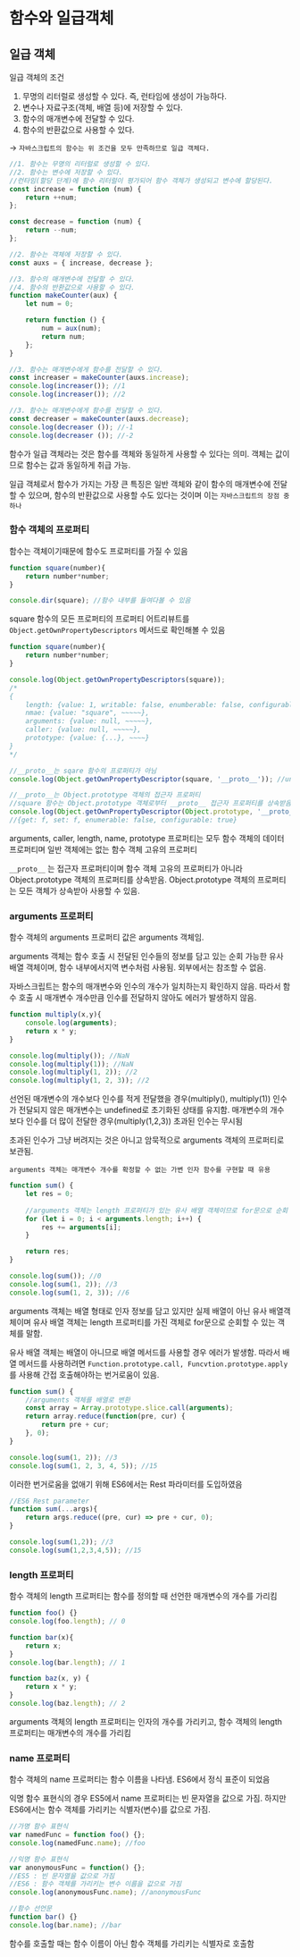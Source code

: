 # 함수와 일급객체

## 일급 객체

일급 객체의 조건

1. 무명의 리터럴로 생성할 수 있다. 즉, 런타임에 생성이 가능하다.
2. 변수나 자료구조(객체, 배열 등)에 저장할 수 있다.
3. 함수의 매개변수에 전달할 수 있다.
4. 함수의 반환값으로 사용할 수 있다.

→ `자바스크립트의 함수는 위 조건을 모두 만족하므로 일급 객체다.`

```jsx
//1. 함수는 무명의 리터럴로 생성할 수 있다.
//2. 함수는 변수에 저장할 수 있다.
//런타임(할당 단계)에 함수 리터럴이 평가되어 함수 객체가 생성되고 변수에 할당된다.
const increase = function (num) {
	return ++num;
};

const decrease = function (num) {
	return --num;
};

//2. 함수는 객체에 저장할 수 있다.
const auxs = { increase, decrease };

//3. 함수의 매개변수에 전달할 수 있다.
//4. 함수의 반환값으로 사용할 수 있다.
function makeCounter(aux) {
	let num = 0;

	return function () {
		num = aux(num);
		return num;
	};
}

//3. 함수는 매개변수에게 함수를 전달할 수 있다.
const increaser = makeCounter(auxs.increase);
console.log(increaser()); //1
console.log(increaser()); //2

//3. 함수는 매개변수에게 함수를 전달할 수 있다.
const decreaser = makeCounter(auxs.decrease);
console.log(decreaser ()); //-1
console.log(decreaser ()); //-2
```

함수가 일급 객체라는 것은 함수를 객체와 동일하게 사용할 수 있다는 의미. 객체는 값이므로 함수는 값과 동일하게 취급 가능.

일급 객체로서 함수가 가지는 가장 큰 특징은 일반 객체와 같이 함수의 매개변수에 전달할 수 있으며, 함수의 반환값으로 사용할 수도 있다는 것이며 이는 `자바스크립트의 장점 중 하나`

### 함수 객체의 프로퍼티

함수는 객체이기때문에 함수도 프로퍼티를 가질 수 있음

```jsx
function square(number){
	return number*number;
}

console.dir(square); //함수 내부를 들여다볼 수 있음
```

square 함수의 모든 프로퍼티의 프로퍼티 어트리뷰트를 `Object.getOwnPropertyDescriptors` 메서드로 확인해볼 수 있음

```jsx
function square(number){
	return number*number;
}

console.log(Object.getOwnPropertyDescriptors(square));
/*
{
	length: {value: 1, writable: false, enumberable: false, configurable: true},
	nmae: {value: "square", ~~~~~},
	arguments: {value: null, ~~~~~},
	caller: {value: null, ~~~~~},
	prototype: {value: {...}, ~~~~}
}
*/

//__proto__는 sqare 함수의 프로퍼티가 아님
console.log(Object.getOwnPropertyDescriptor(square, '__proto__')); //undefined

//__proto__는 Object.prototype 객체의 접근자 프로퍼티
//square 함수는 Object.prototype 객체로부터 __proto__ 접근자 프로퍼티를 상속받음
console.log(Object.getOwnPropertyDescriptor(Object.prototype, '__proto__'));
//{get: f, set: f, enumerable: false, configurable: true}
```

arguments, caller, length, name, prototype 프로퍼티는 모두 함수 객체의 데이터 프로퍼티며 일반 객체에는 없는 함수 객체 고유의 프로퍼티

`__proto__` 는 접근자 프로퍼티이며 함수 객체 고유의 프로퍼티가 아니라 Object.prototype 객체의 프로퍼티를 상속받음. Object.prototype 객체의 프로퍼티는 모든 객체가 상속받아 사용할 수 있음.

### arguments 프로퍼티

함수 객체의 arguments 프로퍼티 값은 arguments 객체임.

arguments 객체는 함수 호출 시 전달된 인수들의 정보를 담고 있는 순회 가능한 유사 배열 객체이며, 함수 내부에서지역 변수처럼 사용됨. 외부에서는 참조할 수 없음.

자바스크립트는 함수의 매개변수와 인수의 개수가 일치하는지 확인하지 않음. 따라서 함수 호출 시 매개변수 개수만큼 인수를 전달하지 않아도 에러가 발생하지 않음.

```jsx
function multiply(x,y){
	console.log(arguments);
	return x * y;
}

console.log(multiply()); //NaN
console.log(multiply(1)); //NaN
console.log(multiply(1, 2)); //2
console.log(multiply(1, 2, 3)); //2
```

선언된 매개변수의 개수보다 인수를 적게 전달했을 경우(multiply(), multiply(1)) 인수가 전달되지 않은 매개변수는 undefined로 초기화된 상태를 유지함. 매개변수의 개수보다 인수를 더 많이 전달한 경우(multiply(1,2,3)) 초과된 인수는 무시됨

초과된 인수가 그냥 버려지는 것은 아니고 암묵적으로 arguments 객체의 프로퍼티로 보관됨.

`arguments 객체는 매개변수 개수를 확정할 수 없는 가변 인자 함수를 구현할 때 유용`

```jsx
function sum() {
	let res = 0;
	
	//arguments 객체는 length 프로퍼티가 있는 유사 배열 객체이므로 for문으로 순회 가능
	for (let i = 0; i < arguments.length; i++) {
		res += arguments[i];
	}

	return res;
}

console.log(sum()); //0
console.log(sum(1, 2)); //3
console.log(sum(1, 2, 3)); //6
```

arguments 객체는 배열 형태로 인자 정보를 담고 있지만 실제 배열이 아닌 유사 배열객체이며 유사 배열 객체는 length 프로퍼티를 가진 객체로 for문으로 순회할 수 있는 객체를 말함.

유사 배열 객체는 배열이 아니므로 배열 메서드를 사용할 경우 에러가 발생함. 따라서 배열 메서드를 사용하려면 `Function.prototype.call, Funcvtion.prototype.apply` 를 사용해 간접 호출해야하는 번거로움이 있음. 

```jsx
function sum() {
	//arguments 객체를 배열로 변환
	const array = Array.prototype.slice.call(arguments);
	return array.reduce(function(pre, cur) {
		return pre + cur;
	}, 0);
}

console.log(sum(1, 2)); //3
console.log(sum(1, 2, 3, 4, 5)); //15
```

이러한 번거로움을 없애기 위해 ES6에서는 Rest 파라미터를 도입하였음

```jsx
//ES6 Rest parameter
function sum(...args){
	return args.reduce((pre, cur) => pre + cur, 0);
}

console.log(sum(1,2)); //3
console.log(sum(1,2,3,4,5)); //15
```

### length 프로퍼티

함수 객체의 length 프로퍼티는 함수를 정의할 때 선언한 매개변수의 개수를 가리킴

```jsx
function foo() {}
console.log(foo.length); // 0

function bar(x){
	return x;
}
console.log(bar.length); // 1

function baz(x, y) {
	return x * y;
}
console.log(baz.length); // 2
```

arguments 객체의 length 프로퍼티는 인자의 개수를 가리키고, 함수 객체의 length 프로퍼티는 매개변수의 개수를 가리킴

### name 프로퍼티

함수 객체의 name 프로퍼티는 함수 이름을 나타냄. ES6에서 정식 표준이 되었음

익명 함수 표현식의 경우 ES5에서 name 프로퍼티는 빈 문자열을 값으로 가짐. 하지만 ES6에서는 함수 객체를 가리키는 식별자(변수)를 값으로 가짐.

```jsx
//가명 함수 표현식
var namedFunc = function foo() {};
console.log(namedFunc.name); //foo

//익명 함수 표현식
var anonymousFunc = function() {};
//ES5 : 빈 문자열을 값으로 가짐
//ES6 : 함수 객체를 가리키는 변수 이름을 값으로 가짐
console.log(anonymousFunc.name); //anonymousFunc 

//함수 선언문
function bar() {}
console.log(bar.name); //bar
```

함수를 호출할 때는 함수 이름이 아닌 함수 객체를 가리키는 식별자로 호출함